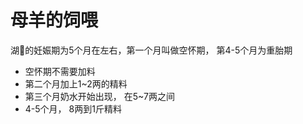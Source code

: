 # 母羊的饲喂

湖🐏的妊娠期为5个月在左右，第一个月叫做空怀期， 第4-5个月为重胎期

- 空怀期不需要加料
- 第二个月加上1~2两的精料
- 第三个月奶水开始出现， 在5~7两之间
- 4-5个月， 8两到1斤精料
